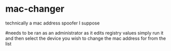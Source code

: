 # mac-changer
technically a mac address spoofer I suppose

#needs to be ran as an administrator as it edits registry values
simply run it and then select the device you wish to change the mac address for from the list
